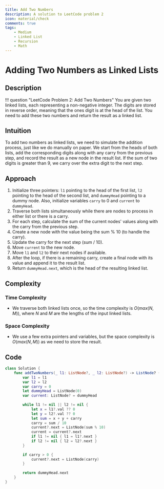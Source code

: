 ```yaml
---
title: Add Two Numbers
description: A solution to LeetCode problem 2
icon: material/check
comments: true
tags:
    - Medium
    - Linked List
    - Recursion
    - Math
---
```



# Adding Two Numbers as Linked Lists

## Description

!!! question "LeetCode Problem 2: Add Two Numbers"
    You are given two linked lists, each representing a non-negative integer. The digits are stored in reverse order, meaning that the ones digit is at the head of the list. You need to add these two numbers and return the result as a linked list. 


## Intuition
To add two numbers as linked lists, we need to simulate the addition process, just like we do manually on paper. We start from the heads of both lists, add the corresponding digits along with any carry from the previous step, and record the result as a new node in the result list. If the sum of two digits is greater than 9, we carry over the extra digit to the next step.

## Approach

1. Initialize three pointers: `l1` pointing to the head of the first list, `l2` pointing to the head of the second list, and `dummyHead` pointing to a dummy node. Also, initialize variables `carry` to 0 and `current` to `dummyHead`.
2. Traverse both lists simultaneously while there are nodes to process in either list or there is a carry.
3. For each step, calculate the sum of the current nodes' values along with the carry from the previous step.
4. Create a new node with the value being the sum % 10 (to handle the carry).
5. Update the carry for the next step (sum / 10).
6. Move `current` to the new node.
7. Move `l1` and `l2` to their next nodes if available.
8. After the loop, if there is a remaining carry, create a final node with its value and append it to the result list.
9. Return `dummyHead.next`, which is the head of the resulting linked list.

## Complexity

### Time Complexity
- We traverse both linked lists once, so the time complexity is $O(max(N, M))$, where $N$ and $M$ are the lengths of the input linked lists.

### Space Complexity
- We use a few extra pointers and variables, but the space complexity is $O(max(N, M))$ as we need to store the result.

## Code

```swift
class Solution {
    func addTwoNumbers(_ l1: ListNode?, _ l2: ListNode?) -> ListNode? {
        var l1 = l1
        var l2 = l2
        var carry = 0
        let dummyHead = ListNode(0)
        var current: ListNode? = dummyHead
        
        while l1 != nil || l2 != nil {
            let x = l1?.val ?? 0
            let y = l2?.val ?? 0
            let sum = x + y + carry
            carry = sum / 10
            current?.next = ListNode(sum % 10)
            current = current?.next
            if l1 != nil { l1 = l1?.next }
            if l2 != nil { l2 = l2?.next }
        }
        
        if carry > 0 {
            current?.next = ListNode(carry)
        }
        
        return dummyHead.next
    }
}
```